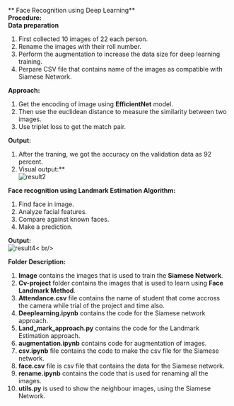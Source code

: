 ** Face Recognition using Deep Learning** <br />
**Procedure:** <br />
**Data preparation** <br />
1. First collected 10 images of 22 each person. <br />
2. Rename the images with their roll number.  <br />
3. Perform the augmentation to increase the data size for deep learning training. <br />
4. Perpare CSV file that contains name of the images as compatible with Siamese Network.  <br />

**Approach:**
1. Get the encoding of image using **EfficientNet** model. <br />
2. Then use the euclidean distance to measure the similarity between two images.<br/>
3. Use triplet loss to get the match pair. <br/>

**Output:**<br/>
1. After the traning, we got the accuracy on the validation data as 92 percent.<br/>
2. Visual output:**<br />
![result2](https://user-images.githubusercontent.com/60688738/227464116-9458afc9-c206-4d6f-8ec5-48ac6f3a344c.png)   <br/>


**Face recognition using Landmark Estimation Algorithm:**<br/>

1. Find face in image.<br/>
2. Analyze facial features.<br/>
3. Compare against known faces.<br/>
4. Make a prediction.<br/>

**Output:** <br/>
![result4](https://user-images.githubusercontent.com/60688738/227464945-a15401ab-6589-4870-a005-e33fd6d43313.png)< br/>


**Folder Description:**<br/>
1. **Image** contains the images that is used to train the **Siamese Network**. <br/>
2. **Cv-project** folder contains the images that is used to learn using **Face Landmark Method**.<br/>
3. **Attendance.csv** file contains the name of student that come accross the camera while trial of the project and time also.<br/>
4. **Deeplearning.ipynb** contains the code for the Siamese network approach.<br/>
5. **Land_mark_approach.py** contains the code for the Landmark Estimation approach.<br/>
6. **augmentation.ipynb** contains code for augmentation of images.<br/>
7. **csv.ipynb** file contains the code to make the csv file for the Siamese network.<br/>
8. **face.csv** file is csv file that contains the data for the Siamese network.<br/>
9. **rename.ipynb** contains the code that is used for renaming all the images.<br/>
10. **utils.py** is used to show the neighbour images, using the Siamese Network.<br/>


